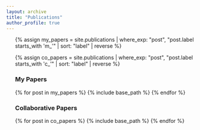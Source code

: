 ```yaml
---
layout: archive
title: "Publications"
author_profile: true
---
```


<ul>
  <!-- 筛选并逆序排列个人论文 -->
  {% assign my_papers = site.publications | where_exp: "post", "post.label starts_with 'm_'" | sort: "label" | reverse %}

  <!-- 筛选并逆序排列合作论文 -->
  {% assign co_papers = site.publications | where_exp: "post", "post.label starts_with 'c_'" | sort: "label" | reverse %}

  <!-- 列出个人论文 -->
  <h3>My Papers</h3>
  {% for post in my_papers %}
    {% include base_path %}
  {% endfor %}

  <!-- 列出合作论文 -->
  <h3>Collaborative Papers</h3>
  {% for post in co_papers %}
    {% include base_path %}
  {% endfor %}
</ul>
